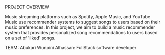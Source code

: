 PROJECT OVERVIEW

Music streaming platforms such as Spotify, Apple Music, and YouTube Music use recommender systems to suggest songs to users based on their music preferences. In this project, we aim to build a music recommender system that provides personalized song recommendations to users based on a set of 'liked' songs.

TEAM:
Abukari Wunpini Alhassan: FullStack software developer
